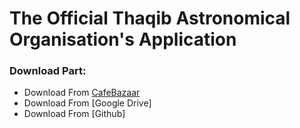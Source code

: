 # The Official Thaqib Astronomical Organisation's Application

### Download Part:
* Download From [CafeBazaar]
* Download From [Google Drive]
* Download From [Github]

[cafebazaar]: <http://cafebazaar.ir/>

